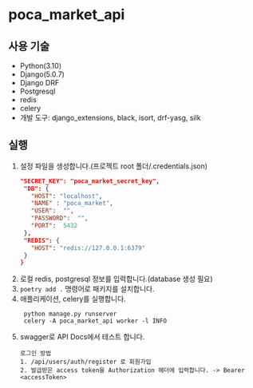 # poca_market_api
## 사용 기술
- Python(3.10)
- Django(5.0.7)
- Django DRF
- Postgresql
- redis
- celery
- 개발 도구: django_extensions, black, isort, drf-yasg, silk
## 실행
1. 설정 파일을 생성합니다.(프로젝트 root 폴더/.credentials.json)
    ```json
    "SECRET_KEY": "poca_market_secret_key",
     "DB": {
       "HOST": "localhost",
       "NAME" : "poca_market",
       "USER":  "",
       "PASSWORD":  "",
       "PORT":  5432
     },
     "REDIS": {
       "HOST": "redis://127.0.0.1:6379"
     }
    }
    ```
2. 로컬 redis, postgresql 정보를 입력합니다.(database 생성 필요)
3. `poetry add .` 명령어로 패키지를 설치합니다.
4. 애플리케이션, celery를 실행합니다.
   ```shell
    python manage.py runserver
    celery -A poca_market_api worker -l INFO
    ```
5. swagger로 API Docs에서 테스트 합니다. 
    ```text
    로그인 방법
    1. /api/users/auth/register 로 회원가입
    2. 발급받은 access token을 Authorization 헤더에 입력합니다. -> Bearer <accessToken>
    ```


